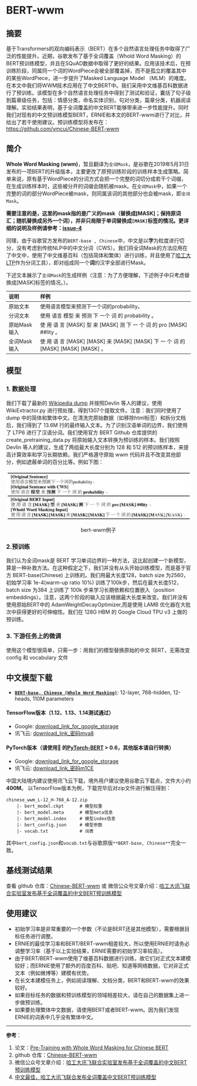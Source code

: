 # BERT-wwm

## 摘要
基于Transformers的双向编码表示（BERT）在多个自然语言处理任务中取得了广泛的性能提升。近期，谷歌发布了基于全词覆盖（Whold Word Masking）的BERT预训练模型，并且在SQuAD数据中取得了更好的结果。应用该技术后，在预训练阶段，同属同一个词的WordPiece会被全部覆盖掉，而不是孤立的覆盖其中的某些WordPiece，进一步提升了Masked Language Model （MLM）的难度。在本文中我们将WWM技术应用在了中文BERT中。我们采用中文维基百科数据进行了预训练。该模型在多个自然语言处理任务中得到了测试和验证，囊括了句子级到篇章级任务，包括：情感分类，命名实体识别，句对分类，篇章分类，机器阅读理解。实验结果表明，基于全词覆盖的中文BERT能够带来进一步性能提升。同时我们对现有的中文预训练模型BERT，ERNIE和本文的BERT-wwm进行了对比，并给出了若干使用建议。预训练模型将发布在：https://github.com/ymcui/Chinese-BERT-wwm

## 简介

**Whole Word Masking (wwm)**，暂且翻译为`全词Mask`，是谷歌在2019年5月31日发布的一项BERT的升级版本，主要更改了原预训练阶段的训练样本生成策略。简单来说，原有基于WordPiece的分词方式会把一个完整的词切分成若干个词缀，在生成训练样本时，这些被分开的词缀会随机被mask。在`全词Mask`中，如果一个完整的词的部分WordPiece被mask，则同属该词的其他部分也会被mask，即`全词Mask`。

**需要注意的是，这里的mask指的是广义的mask（替换成[MASK]；保持原词汇；随机替换成另外一个词），并非只局限于单词替换成`[MASK]`标签的情况。更详细的说明及样例请参考：[issue-4](https://github.com/ymcui/Chinese-BERT-wwm/issues/4)**

同理，由于谷歌官方发布的`BERT-base , Chinese`中，中文是以**字**为粒度进行切分，没有考虑到传统NLP中的中文分词（CWS）。我们将全词Mask的方法应用在了中文中，使用了中文维基百科（包括简体和繁体）进行训练，并且使用了[哈工大LTP](http://ltp.ai)作为分词工具），即对组成同一个**词**的汉字全部进行Mask。

下述文本展示了`全词Mask`的生成样例（注意：为了方便理解，下述例子中只考虑替换成[MASK]标签的情况。）。

| 说明 | 样例 |
| :------- | :--------- |
| 原始文本 | 使用语言模型来预测下一个词的probability。 |
| 分词文本 | 使用 语言 模型 来 预测 下 一个 词 的 probability 。 |
| 原始Mask输入 | 使 用 语 言 [MASK] 型 来 [MASK] 测 下 一 个 词 的 pro [MASK] ##lity 。 |
| 全词Mask输入 | 使 用 语 言 [MASK] [MASK] 来 [MASK] [MASK] 下 一 个 词 的 [MASK] [MASK] [MASK] 。 |

## 模型

### 1. 数据处理

我们下载了最新的 [Wikipedia dump](https://dumps.wikimedia.org/zhwiki/latest/) 并按照Devlin 等人的建议，使用 WikiExtractor.py 进行预处理，得到1307个提取文件。注意：我们同时使用了 dump 中的简体和繁体中文。在清洗完原始数据（如移除html标签）和拆分文档后，我们得到了 13.6M 行的最终输入文本。为了识别汉语单词的边界，我们使用了 LTP6 进行了汉语分词。我们使用官方 BERT Github 仓库提供的 create_pretraining_data.py 将原始输入文本转换为预训练的样本。我们按照 Devlin 等人的建议，生成了两组最大长度分别为 128 和 512 的预训练样本，来提高计算效率和学习长期依赖。我们严格遵守原始 wwm 代码并且不改变其他部分，例如遮蔽单词的百分比等。例如下图：

![bert-wwm例子](/assets/images/bert-wwm/wwm.jpeg)
<center>bert-wwm例子</center>

### 2.预训练

我们认为全词mask是 BERT 学习单词边界的一种方法，这比起创建一个新模型，算是一种补救方法。在这种假定之下，我们并没有从头开始训练模型，而是基于官方 BERT-base(Chinese) 上训练的。我们用最大长度128，batch size 为2560，初始学习率 1e-4(warm-up ratio 10%) 训练了100k步，然后在最大长度512，batch size 为384 上训练了 100k 步来学习长期依赖和位置嵌入（position embeddings）。注意，这两个阶段的输入应该根据最大长度来改变。我们并没有使用原始BERT中的 AdamWeightDecayOptimizer,而是使用 LAMB 优化器在大批次中获得更好的可伸缩性。我们在 128G HBM 的 Google Cloud TPU v3 上做的预训练。

### 3. 下游任务上的微调

使用这个模型很简单，只需一步：用我们的模型替换原始的中文 BERT，无需改变 config 和 vocabulary 文件

## 中文模型下载
*   [**`BERT-base, Chinese (Whole Word Masking)`**](https://storage.googleapis.com/hfl-rc/chinese-bert/chinese_wwm_L-12_H-768_A-12.zip): 
    12-layer, 768-hidden, 12-heads, 110M parameters

#### TensorFlow版本（1.12、1.13、1.14测试通过）
- Google: [download_link_for_google_storage](https://storage.googleapis.com/hfl-rc/chinese-bert/chinese_wwm_L-12_H-768_A-12.zip)
- 讯飞云: [download_link_密码mva8](https://pan.iflytek.com:443/link/4B172939D5748FB1A3881772BC97A898)

#### PyTorch版本（请使用🤗 的[PyTorch-BERT](https://github.com/huggingface/pytorch-pretrained-BERT) > 0.6，其他版本请自行转换）
- Google: [download_link_for_google_storage](https://storage.googleapis.com/hfl-rc/chinese-bert/chinese_wwm_pytorch.zip)
- 讯飞云: [download_link_密码m1CE](https://pan.iflytek.com:443/link/F23B12B39A3077CF1ED7A08DDAD081E3)

中国大陆境内建议使用讯飞云下载，境外用户建议使用谷歌云下载点，文件大小约**400M**。
以TensorFlow版本为例，下载完毕后对zip文件进行解压得到：
```
chinese_wwm_L-12_H-768_A-12.zip
    |- bert_model.ckpt      # 模型权重
    |- bert_model.meta      # 模型meta信息
    |- bert_model.index     # 模型index信息
    |- bert_config.json     # 模型参数
    |- vocab.txt            # 词表
```
其中`bert_config.json`和`vocab.txt`与谷歌原版`**BERT-base, Chinese**`完全一致。

## 基线测试结果

查看 github 仓库：[Chinese-BERT-wwm](https://github.com/ymcui/Chinese-BERT-wwm) 或 微信公众号文章介绍：[哈工大讯飞联合实验室发布基于全词覆盖的中文BERT预训练模型](https://mp.weixin.qq.com/s/EE6dEhvpKxqnVW_bBAKrnA)


## 使用建议
* 初始学习率是非常重要的一个参数（不论是BERT还是其他模型），需要根据目标任务进行调整。
* ERNIE的最佳学习率和BERT/BERT-wwm相差较大，所以使用ERNIE时请务必调整学习率（基于以上实验结果，ERNIE需要的初始学习率较高）。
* 由于BERT/BERT-wwm使用了维基百科数据进行训练，故它们对正式文本建模较好；而ERNIE使用了额外的百度百科、贴吧、知道等网络数据，它对非正式文本（例如微博等）建模有优势。
* 在长文本建模任务上，例如阅读理解、文档分类，BERT和BERT-wwm的效果较好。
* 如果目标任务的数据和预训练模型的领域相差较大，请在自己的数据集上进一步做预训练。
* 如果要处理繁体中文数据，请使用BERT或者BERT-wwm。因为我们发现ERNIE的词表中几乎没有繁体中文。


---
**参考**：

1. 论文：[Pre-Training with Whole Word Masking for Chinese BERT](https://arxiv.org/abs/1906.08101)
2. github 仓库：[Chinese-BERT-wwm](https://github.com/ymcui/Chinese-BERT-wwm)
3. 微信公众号文章介绍：[哈工大讯飞联合实验室发布基于全词覆盖的中文BERT预训练模型](https://mp.weixin.qq.com/s/EE6dEhvpKxqnVW_bBAKrnA)
4. [中文最佳，哈工大讯飞联合发布全词覆盖中文BERT预训练模型](https://mbd.baidu.com/newspage/data/landingsuper?context=%7B%22nid%22%3A%22news_9942975897275092477%22%7D&n_type=0&p_from=1)